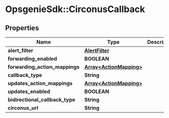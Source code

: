 # OpsgenieSdk::CirconusCallback

## Properties
Name | Type | Description | Notes
------------ | ------------- | ------------- | -------------
**alert_filter** | [**AlertFilter**](AlertFilter.md) |  | [optional] 
**forwarding_enabled** | **BOOLEAN** |  | [optional] 
**forwarding_action_mappings** | [**Array&lt;ActionMapping&gt;**](ActionMapping.md) |  | [optional] 
**callback_type** | **String** |  | [optional] 
**updates_action_mappings** | [**Array&lt;ActionMapping&gt;**](ActionMapping.md) |  | [optional] 
**updates_enabled** | **BOOLEAN** |  | [optional] 
**bidirectional_callback_type** | **String** |  | [optional] 
**circonus_url** | **String** |  | [optional] 


